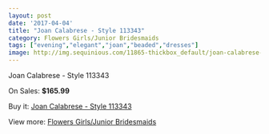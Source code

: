 ```yaml
---
layout: post
date: '2017-04-04'
title: "Joan Calabrese - Style 113343"
category: Flowers Girls/Junior Bridesmaids
tags: ["evening","elegant","joan","beaded","dresses"]
image: http://img.sequinious.com/11865-thickbox_default/joan-calabrese-style-113343.jpg
---
```

Joan Calabrese - Style 113343

On Sales: **$165.99**
<a href="https://www.sequinious.com/flowers-girlsjunior-bridesmaids/5473-joan-calabrese-style-113343.html"><amp-img layout="responsive" width="600" height="600" src="//img.sequinious.com/11865-thickbox_default/joan-calabrese-style-113343.jpg" alt="Joan Calabrese - Style 113343 0" /></a>

Buy it: [Joan Calabrese - Style 113343](https://www.sequinious.com/flowers-girlsjunior-bridesmaids/5473-joan-calabrese-style-113343.html "Joan Calabrese - Style 113343")

View more: [Flowers Girls/Junior Bridesmaids](https://www.sequinious.com/4-flowers-girlsjunior-bridesmaids "Flowers Girls/Junior Bridesmaids")